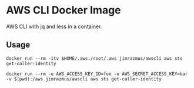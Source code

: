 # AWS CLI Docker Image

AWS CLI with jq and less in a container.

## Usage

```
docker run --rm -itv $HOME/.aws:/root/.aws jimrazmus/awscli aws sts get-caller-identity
```

```
docker run --rm -e AWS_ACCESS_KEY_ID=foo -e AWS_SECRET_ACCESS_KEY=bar -v $(pwd):/aws jimrazmus/awscli aws sts get-caller-identity
```